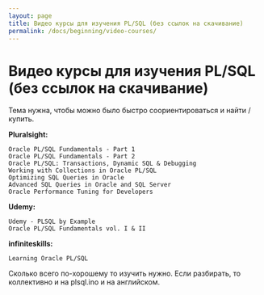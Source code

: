 ```yaml
---
layout: page
title: Видео курсы для изучения PL/SQL (без ссылок на скачивание)
permalink: /docs/beginning/video-courses/
---
```


# Видео курсы для изучения PL/SQL (без ссылок на скачивание)

Тема нужна, чтобы можно было быстро соориентироваться и найти / купить.


**Pluralsight:**

    Oracle PL/SQL Fundamentals - Part 1
    Oracle PL/SQL Fundamentals - Part 2
    Oracle PL/SQL: Transactions, Dynamic SQL & Debugging
    Working with Collections in Oracle PL/SQL
    Optimizing SQL Queries in Oracle
    Advanced SQL Queries in Oracle and SQL Server
    Oracle Performance Tuning for Developers


**Udemy:**

    Udemy - PLSQL by Example
    Oracle PL/SQL Fundamentals vol. I & II


**infiniteskills:**

    Learning Oracle PL/SQL


Сколько всего по-хорошему то изучить нужно.
Если разбирать, то коллективно и на plsql.ino и на английском.

